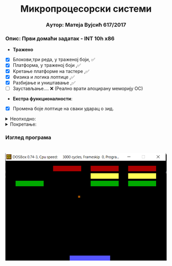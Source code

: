 <h1 align=center>Микропроцесорски системи</h1>
<h3 align="center"> Aутор: Матеја Вујсић 617/2017</h3>

### Oпис: Први домаћи задатак - INT 10h x86
<div align="left" markdown="1">

- **Тражено**
- [x] Блокови,три реда, у траженој боји,  ✅
- [x] Платформа, у траженој боји ,✅
- [x] Kретање платформе на тастере ,✅
- [x] Физика и логика лоптице ,✅
- [x] Разбијање и уништавање ,✅
- [ ] Заустављање.... ❌  (Реално врати алоцирану меморију ОС)

- **Екстра функционалности**:
- [x] Промена боје лоптице на сваки ударац о зид.

</div>
<details>
<summary>Неопходно:</summary>
<ul>
<li>DosBox - x86 емулатор за ОС који нативно не покрећу DOS програме. https://www.dosbox.com/ </li>
<li>Masm/Tasm -DOS компајлери за assembly програме.</li>
<li>Link -програм за претварање .оbj у .еxe</li>
</ul>
</details>

<details><summary>Покретање:</summary>
<div markodown="1">
  
- **сместити .аsm фајл репоа у фолдер са изнад наведеним (2) (3).**
- **покренути DosBox** 
- **секвенцијално покренути следеће наредбе**
``` bat
mount c: <путања_до_фолдера>
c:
masm /a <име>.ASM
link <име>.OBJ
<ime>.EXE
```
</div>
</details>

### Изглед програма
<div align="center">
<h1 align="center"><img src="https://github.com/mVujsic/mv-mips-2020/blob/master/snaps/gameplay.png" alt="Gameplay" /></h1>
</div>


